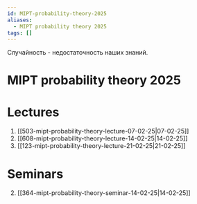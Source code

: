 ```yaml
---
id: MIPT-probability-theory-2025
aliases:
  - MIPT probability theory 2025
tags: []
---
```

Случайность - недостаточность наших знаний.

# MIPT probability theory 2025

# Lectures

1. [[503-mipt-probability-theory-lecture-07-02-25|07-02-25]]
2. [[608-mipt-probability-theory-lecture-14-02-25|14-02-25]]
3. [[123-mipt-probability-theory-lecture-21-02-25|21-02-25]]

# Seminars
2. [[364-mipt-probability-theory-seminar-14-02-25|14-02-25]]
